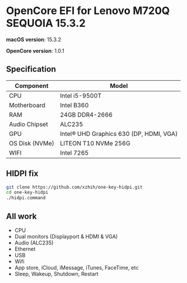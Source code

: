 # OpenCore EFI for Lenovo M720Q SEQUOIA 15.3.2

**macOS version**: 15.3.2

**OpenCore version**: 1.0.1

## Specification

| **Component**  | **Model**                               |
| -------------- | --------------------------------------- |
| CPU            | Intel i5-9500T                          |
| Motherboard    | Intel B360                              |
| RAM            | 24GB DDR4-2666                          |
| Audio Chipset  | ALC235                                  |
| GPU            | Intel® UHD Graphics 630 (DP, HDMI, VGA) |
| OS Disk (NVMe) | LITEON T10 NVMe 256G                    |
| WIFI           | Intel 7265                              |

## HIDPI fix

```bash
git clone https://github.com/xzhih/one-key-hidpi.git
cd one-key-hidpi
./hidpi.command
```

## All work

- CPU
- Dual monitors (Displayport & HDMI & VGA)
- Audio (ALC235)
- Ethernet
- USB
- Wifi
- App store, iCloud, iMessage, iTunes, FaceTime, etc
- Sleep, Wakeup, Shutdown, Restart

